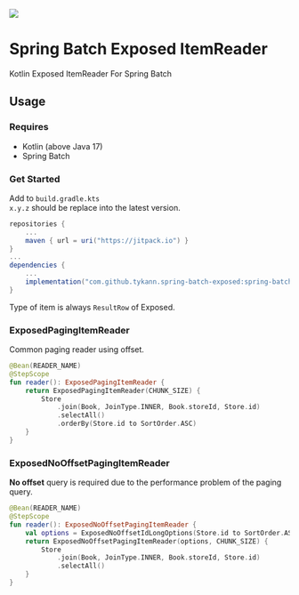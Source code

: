 [![](https://jitpack.io/v/tykann/spring-batch-exposed.svg)](https://jitpack.io/#tykann/spring-batch-exposed)

# Spring Batch Exposed ItemReader

Kotlin Exposed ItemReader For Spring Batch

## Usage

### Requires

* Kotlin (above Java 17)
* Spring Batch

### Get Started

Add to `build.gradle.kts`  
`x.y.z` should be replace into the latest version.
```gradle
repositories {
    ...
    maven { url = uri("https://jitpack.io") }
}
...
dependencies {
    ...
    implementation("com.github.tykann.spring-batch-exposed:spring-batch-exposed-reader:x.y.z")
}
```

Type of item is always `ResultRow` of Exposed.

### ExposedPagingItemReader

Common paging reader using offset.

```kotlin
@Bean(READER_NAME)
@StepScope
fun reader(): ExposedPagingItemReader {
	return ExposedPagingItemReader(CHUNK_SIZE) {
		Store
			.join(Book, JoinType.INNER, Book.storeId, Store.id)
			.selectAll()
			.orderBy(Store.id to SortOrder.ASC)
	}
}
```

### ExposedNoOffsetPagingItemReader

**No offset** query is required due to the performance problem of the paging query.

```kotlin
@Bean(READER_NAME)
@StepScope
fun reader(): ExposedNoOffsetPagingItemReader {
	val options = ExposedNoOffsetIdLongOptions(Store.id to SortOrder.ASC)
	return ExposedNoOffsetPagingItemReader(options, CHUNK_SIZE) {
		Store
			.join(Book, JoinType.INNER, Book.storeId, Store.id)
			.selectAll()
	}
}
```
